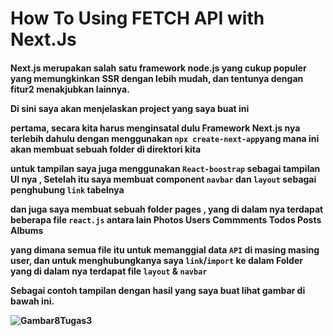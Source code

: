 <h1>How To Using FETCH API with Next.Js

<h4>Next.js merupakan salah satu framework node.js yang cukup populer yang memungkinkan SSR dengan lebih mudah, dan tentunya dengan fitur2 menakjubkan lainnya.

Di sini saya akan menjelaskan project yang saya buat ini 
 
pertama, secara kita harus menginsatal dulu Framework Next.js nya terlebih dahulu dengan menggunakan `npx create-next-app`yang mana ini akan membuat sebuah folder di direktori kita

untuk tampilan saya juga menggunakan `React-boostrap` sebagai tampilan UI nya , Setelah itu saya membuat component `navbar` dan `layout` sebagai penghubung `link` tabelnya

dan juga saya membuat sebuah folder pages , yang di dalam nya terdapat beberapa file `react.js` antara lain
Photos
Users
Commments
Todos
Posts
Albums
 
 yang dimana semua file itu untuk memanggial data `API` di masing masing user, 
 dan untuk menghubungkanya saya `link`/`import` ke dalam Folder yang di dalam nya terdapat file `layout` & `navbar`
 
 Sebagai contoh tampilan dengan hasil yang saya buat lihat gambar di bawah ini.


![Gambar8Tugas3](https://user-images.githubusercontent.com/49724910/106471185-f7035580-64d3-11eb-8998-98690c04f890.PNG)
